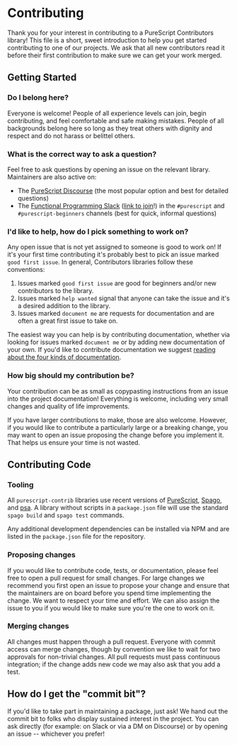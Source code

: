 # Contributing

Thank you for your interest in contributing to a PureScript Contributors library! This file is a short, sweet introduction to help you get started contributing to one of our projects. We ask that all new contributors read it before their first contribution to make sure we can get your work merged.

## Getting Started

### Do I belong here?

Everyone is welcome! People of all experience levels can join, begin contributing, and feel comfortable and safe making mistakes. People of all backgrounds belong here so long as they treat others with dignity and respect and do not harass or belittel others.

### What is the correct way to ask a question?

Feel free to ask questions by opening an issue on the relevant library. Maintainers are also active on:

- The [PureScript Discourse](https://discourse.purescript.org) (the most popular option and best for detailed questions)
- The [Functional Programming Slack](https://functionalprogramming.slack.com) ([link to join](https://fpchat-invite.herokuapp.com)!) in the `#purescript` and `#purescript-beginners` channels (best for quick, informal questions)

### I'd like to help, how do I pick something to work on?

Any open issue that is not yet assigned to someone is good to work on! If it's your first time contributing it's probably best to pick an issue marked `good first issue`. In general, Contributors libraries follow these conventions:

1. Issues marked `good first issue` are good for beginners and/or new contributors to the library.
2. Issues marked `help wanted` signal that anyone can take the issue and it's a desired addition to the library.
3. Issues marked `document me` are requests for documentation and are often a great first issue to take on.

The easiest way you can help is by contributing documentation, whether via looking for issues marked `document me` or by adding new documentation of your own. If you'd like to contribute documentation we suggest [reading about the four kinds of documentation](https://documentation.divio.com).

### How big should my contribution be?

Your contribution can be as small as copypasting instructions from an issue into the project documentation! Everything is welcome, including very small changes and quality of life improvements.

If you have larger contributions to make, those are also welcome. However, if you would like to contribute a particularly large or a breaking change, you may want to open an issue proposing the change before you implement it. That helps us ensure your time is not wasted.

## Contributing Code

### Tooling

All `purescript-contrib` libraries use recent versions of [PureScript](https://github.com/purescript/purescript), [Spago](https://github.com/purescript/spago), and [psa](https://github.com/natefaubion/purescript-psa). A library without scripts in a `package.json` file will use the standard `spago build` and `spago test` commands.

Any additional development dependencies can be installed via NPM and are listed in the `package.json` file for the repository.

### Proposing changes

If you would like to contribute code, tests, or documentation, please feel free to open a pull request for small changes. For large changes we recommend you first open an issue to propose your change and ensure that the maintainers are on board before you spend time implementing the change. We want to respect your time and effort. We can also assign the issue to you if you would like to make sure you're the one to work on it.

### Merging changes

All changes must happen through a pull request. Everyone with commit access can merge changes, though by convention we like to wait for two approvals for non-trivial changes. All pull requests must pass continuous integration; if the change adds new code we may also ask that you add a test.

## How do I get the "commit bit"?

If you'd like to take part in maintaining a package, just ask! We hand out the commit bit to folks who display sustained interest in the project. You can ask directly (for example: on Slack or via a DM on Discourse) or by opening an issue -- whichever you prefer!
